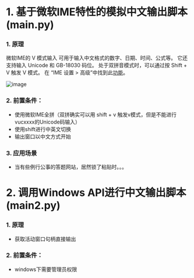 # 1. 基于微软IME特性的模拟中文输出脚本(main.py)

### 1.  原理
微软IME的 V 模式输入 可用于输入中文格式的数字、日期、时间、公式等。 它还支持输入 Unicode 和 GB-18030 码位。 处于双拼音模式时，可以通过按 Shift + V 触发 V 模式。 在 “IME 设置 > 高级”中找到此[功能](https://support.microsoft.com/zh-cn/windows/microsoft-%E7%AE%80%E4%BD%93%E4%B8%AD%E6%96%87-ime-9b962a3b-2fa4-4f37-811c-b1886320dd72)。

![image](https://github.com/fffnower/---V-/assets/32289652/94cf3af5-7c02-4e30-83cb-c2161ab2d9b1)

### 2. 前置条件：
  - 使用微软IME全拼（双拼确实可以用 shift + v 触发v模式，但是不能进行vucxxxx的Unicode码输入）
  - 使用shift进行中英文切换
  - 输出窗口以中文方式开始

### 3. 应用场景
  - 当有些例行公事的答题网站，居然锁了粘贴时。。。

# 2. 调用Windows API进行中文输出脚本(main2.py)

### 1.  原理
  - 获取活动窗口句柄直接输出

### 2. 前置条件：
  - windows下需要管理员权限
